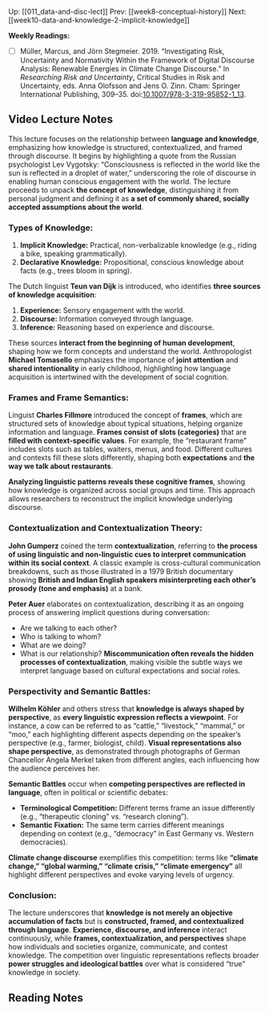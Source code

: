 Up: [[011_data-and-disc-lect]]
Prev: [[week8-conceptual-history]]
Next: [[week10-data-and-knowledge-2-implicit-knowledge]]

**Weekly Readings:**
- [ ] Müller, Marcus, and Jörn Stegmeier. 2019. “Investigating Risk, Uncertainty and Normativity Within the Framework of Digital Discourse Analysis: Renewable Energies in Climate Change Discourse.” In _Researching Risk and Uncertainty_, Critical Studies in Risk and Uncertainty, eds. Anna Olofsson and Jens O. Zinn. Cham: Springer International Publishing, 309–35. doi:[10.1007/978-3-319-95852-1_13](https://doi.org/10.1007/978-3-319-95852-1_13).

## Video Lecture Notes
This lecture focuses on the relationship between **language and knowledge**, emphasizing how knowledge is structured, contextualized, and framed through discourse. It begins by highlighting a quote from the Russian psychologist Lev Vygotsky: “Consciousness is reflected in the world like the sun is reflected in a droplet of water,” underscoring the role of discourse in enabling human conscious engagement with the world. The lecture proceeds to unpack **the concept of knowledge**, distinguishing it from personal judgment and defining it as **a set of commonly shared, socially accepted assumptions about the world**.
### Types of Knowledge:
1. **Implicit Knowledge:** Practical, non-verbalizable knowledge (e.g., riding a bike, speaking grammatically).
2. **Declarative Knowledge:** Propositional, conscious knowledge about facts (e.g., trees bloom in spring).

The Dutch linguist **Teun van Dijk** is introduced, who identifies **three sources of knowledge acquisition**:
1. **Experience:** Sensory engagement with the world.
2. **Discourse:** Information conveyed through language.
3. **Inference:** Reasoning based on experience and discourse.

These sources **interact from the beginning of human development**, shaping how we form concepts and understand the world. Anthropologist **Michael Tomasello** emphasizes the importance of **joint attention** and **shared intentionality** in early childhood, highlighting how language acquisition is intertwined with the development of social cognition.
### Frames and Frame Semantics:
Linguist **Charles Fillmore** introduced the concept of **frames**, which are structured sets of knowledge about typical situations, helping organize information and language. **Frames consist of slots (categories)** that are **filled with context-specific values**. For example, the “restaurant frame” includes slots such as tables, waiters, menus, and food. Different cultures and contexts fill these slots differently, shaping both **expectations** and **the way we talk about restaurants**.

**Analyzing linguistic patterns reveals these cognitive frames**, showing how knowledge is organized across social groups and time. This approach allows researchers to reconstruct the implicit knowledge underlying discourse.
### Contextualization and Contextualization Theory:
**John Gumperz** coined the term **contextualization**, referring to **the process of using linguistic and non-linguistic cues to interpret communication within its social context**. A classic example is cross-cultural communication breakdowns, such as those illustrated in a 1979 British documentary showing **British and Indian English speakers misinterpreting each other’s prosody (tone and emphasis)** at a bank.

**Peter Auer** elaborates on contextualization, describing it as an ongoing process of answering implicit questions during conversation:
- Are we talking to each other?
- Who is talking to whom?
- What are we doing?
- What is our relationship?
**Miscommunication often reveals the hidden processes of contextualization**, making visible the subtle ways we interpret language based on cultural expectations and social roles.
### Perspectivity and Semantic Battles:
**Wilhelm Köhler** and others stress that **knowledge is always shaped by perspective**, as **every linguistic expression reflects a viewpoint**. For instance, a cow can be referred to as “cattle,” “livestock,” “mammal,” or “moo,” each highlighting different aspects depending on the speaker’s perspective (e.g., farmer, biologist, child).
**Visual representations also shape perspective**, as demonstrated through photographs of German Chancellor Angela Merkel taken from different angles, each influencing how the audience perceives her.

**Semantic Battles** occur when **competing perspectives are reflected in language**, often in political or scientific debates:
- **Terminological Competition:** Different terms frame an issue differently (e.g., “therapeutic cloning” vs. “research cloning”).
- **Semantic Fixation:** The same term carries different meanings depending on context (e.g., “democracy” in East Germany vs. Western democracies).

**Climate change discourse** exemplifies this competition: terms like **“climate change,” “global warming,” “climate crisis,” “climate emergency”** all highlight different perspectives and evoke varying levels of urgency.
### Conclusion:
The lecture underscores that **knowledge is not merely an objective accumulation of facts** but is **constructed, framed, and contextualized through language**. **Experience, discourse, and inference** interact continuously, while **frames, contextualization, and perspectives** shape how individuals and societies organize, communicate, and contest knowledge. The competition over linguistic representations reflects broader **power struggles and ideological battles** over what is considered “true” knowledge in society.

## Reading Notes

